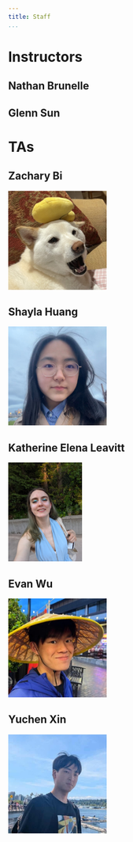 ```yaml
---
title: Staff
...
```


# Instructors

## Nathan Brunelle

## Glenn Sun

# TAs

## Zachary Bi

<img src="files/photos/staff/zach.jpg" alt="Zachary Bi" height="200"/>

## Shayla Huang

<img src="files/photos/staff/shayla.jpg" alt="Shayla Huang" height="200"/>

## Katherine Elena Leavitt

<img src="files/photos/staff/katherine.jpg" alt="Katherine Elena Leavitt" height="200"/>

## Evan Wu

<img src="files/photos/staff/evan.jpg" alt="Evan Wu" height="200"/>

## Yuchen Xin

<img src="files/photos/staff/yuchen.jpg" alt="Yuchen Xin" height="200"/>
